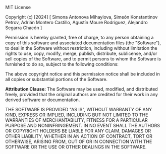MIT License

Copyright (c) [2024] [
Simona Antonova Mihaylova,
Simeón Konstantinov Petrov,
Adrián Montero Castillo,
Agustín Moure Rodríguez,
Alejandro Segarra Chacón
]

Permission is hereby granted, free of charge, to any person obtaining a copy
of this software and associated documentation files (the "Software"), to deal
in the Software without restriction, including without limitation the rights
to use, copy, modify, merge, publish, distribute, sublicense, and/or sell
copies of the Software, and to permit persons to whom the Software is
furnished to do so, subject to the following conditions:

The above copyright notice and this permission notice shall be included in all
copies or substantial portions of the Software.

**Attribution Clause:** The Software may be used, modified, and distributed freely,
provided that the original authors are credited for their work in any derived 
software or documentation.

THE SOFTWARE IS PROVIDED "AS IS", WITHOUT WARRANTY OF ANY KIND, EXPRESS OR
IMPLIED, INCLUDING BUT NOT LIMITED TO THE WARRANTIES OF MERCHANTABILITY,
FITNESS FOR A PARTICULAR PURPOSE AND NONINFRINGEMENT. IN NO EVENT SHALL THE
AUTHORS OR COPYRIGHT HOLDERS BE LIABLE FOR ANY CLAIM, DAMAGES OR OTHER
LIABILITY, WHETHER IN AN ACTION OF CONTRACT, TORT OR OTHERWISE, ARISING FROM,
OUT OF OR IN CONNECTION WITH THE SOFTWARE OR THE USE OR OTHER DEALINGS IN THE
SOFTWARE.